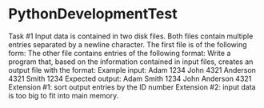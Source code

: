 # PythonDevelopmentTest

Task #1
Input data is contained in two disk files. Both files contain multiple entries separated by a
newline character. The first file is of the following form:
<first name> <ID number>
The other file contains entries of the following format:
<last name> <ID number>
Write a program that, based on the information contained in input files, creates an output file
with the format:
<first name> <last name> <ID number>
Example input:
Adam 1234
John 4321
Anderson 4321
Smith 1234
Expected output:
Adam Smith 1234
John Anderson 4321
Extension #1: sort output entries by the ID number
Extension #2: input data is too big to fit into main memory.
